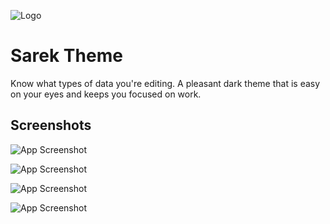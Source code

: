 
![Logo](https://i.postimg.cc/QxPkxsnT/logo-Title.png)


# Sarek Theme

Know what types of data you're editing.
A pleasant dark theme that is easy on your eyes and keeps you focused on work.


## Screenshots

![App Screenshot](https://postimg.cc/BXBXxx5t][img]https://i.postimg.cc/BXBXxx5t/Screenshot-2024-03-17-133301.png)

![App Screenshot](https://postimg.cc/z3WLfmVC][img]https://i.postimg.cc/z3WLfmVC/Screenshot-2024-03-17-133508.png)

![App Screenshot](https://postimg.cc/2L439WPc][img]https://i.postimg.cc/2L439WPc/Screenshot-2024-03-17-133642.png)

![App Screenshot](https://postimg.cc/4mgY789r][img]https://i.postimg.cc/4mgY789r/screenshot-csharp.png)



